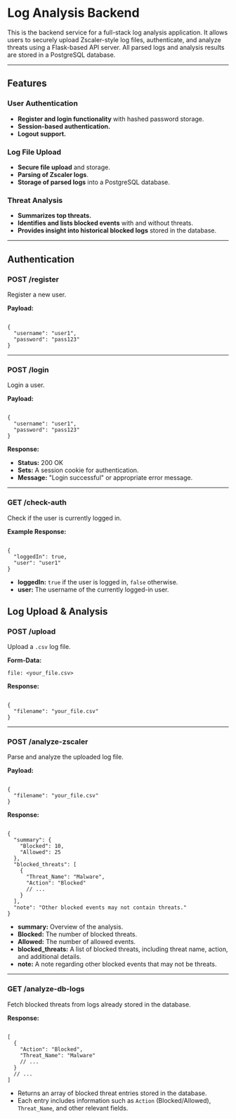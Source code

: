 # Log Analysis Backend

This is the backend service for a full-stack log analysis application. It allows users to securely upload Zscaler-style log files, authenticate, and analyze threats using a Flask-based API server. All parsed logs and analysis results are stored in a PostgreSQL database.

---

## Features

###  User Authentication

- **Register and login functionality** with hashed password storage.
- **Session-based authentication.**
- **Logout support.**

### Log File Upload

- **Secure file upload** and storage.
- **Parsing of Zscaler logs**.
- **Storage of parsed logs** into a PostgreSQL database.

### Threat Analysis

- **Summarizes top threats.**
- **Identifies and lists blocked events** with and without threats.
- **Provides insight into historical blocked logs** stored in the database.

---

<h2> Authentication</h2>

<h3> POST /register</h3>
<p>Register a new user.</p>

<strong>Payload:</strong>
<pre><code class="language-json">
{
  "username": "user1",
  "password": "pass123"
}
</code></pre>

<hr>

<h3>POST /login</h3>
<p>Login a user.</p>

<strong>Payload:</strong>
<pre><code class="language-json">
{
  "username": "user1",
  "password": "pass123"
}
</code></pre>

<strong>Response:</strong>
<ul>
  <li><strong>Status:</strong> 200 OK</li>
  <li><strong>Sets:</strong> A session cookie for authentication.</li>
  <li><strong>Message:</strong> "Login successful" or appropriate error message.</li>
</ul>

<hr>

<h3>GET /check-auth</h3>
<p>Check if the user is currently logged in.</p>

<strong>Example Response:</strong>
<pre><code class="language-json">
{
  "loggedIn": true,
  "user": "user1"
}
</code></pre>

<ul>
  <li><strong>loggedIn:</strong> <code>true</code> if the user is logged in, <code>false</code> otherwise.</li>
  <li><strong>user:</strong> The username of the currently logged-in user.</li>
</ul>
<h2> Log Upload & Analysis</h2>

<h3> POST /upload</h3>
<p>Upload a <code>.csv</code> log file.</p>

<strong>Form-Data:</strong>
<pre><code>file: &lt;your_file.csv&gt;</code></pre>

<strong>Response:</strong>
<pre><code class="language-json">
{
  "filename": "your_file.csv"
}
</code></pre>

<hr>

<h3> POST /analyze-zscaler</h3>
<p>Parse and analyze the uploaded log file.</p>

<strong>Payload:</strong>
<pre><code class="language-json">
{
  "filename": "your_file.csv"
}
</code></pre>

<strong>Response:</strong>
<pre><code class="language-json">
{
  "summary": {
    "Blocked": 10,
    "Allowed": 25
  },
  "blocked_threats": [
    {
      "Threat_Name": "Malware",
      "Action": "Blocked"
      // ...
    }
  ],
  "note": "Other blocked events may not contain threats."
}
</code></pre>

<ul>
  <li><strong>summary:</strong> Overview of the analysis.</li>
  <li><strong>Blocked:</strong> The number of blocked threats.</li>
  <li><strong>Allowed:</strong> The number of allowed events.</li>
  <li><strong>blocked_threats:</strong> A list of blocked threats, including threat name, action, and additional details.</li>
  <li><strong>note:</strong> A note regarding other blocked events that may not be threats.</li>
</ul>

<hr>

<h3> GET /analyze-db-logs</h3>
<p>Fetch blocked threats from logs already stored in the database.</p>

<strong>Response:</strong>
<pre><code class="language-json">
[
  {
    "Action": "Blocked",
    "Threat_Name": "Malware"
    // ...
  }
  // ...
]
</code></pre>

<ul>
  <li>Returns an array of blocked threat entries stored in the database.</li>
  <li>Each entry includes information such as <code>Action</code> (Blocked/Allowed), <code>Threat_Name</code>, and other relevant fields.</li>
</ul>

